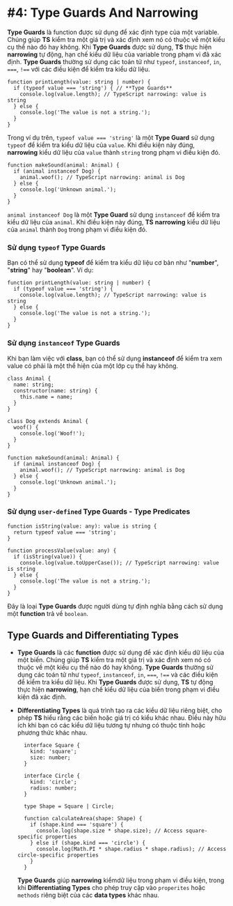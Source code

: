 # #4: Type Guards And Narrowing

**Type Guards** là  function được sử dụng để xác định type của một variable. Chúng giúp **TS** kiểm tra một giá trị và xác định xem nó có thuộc về một kiểu cụ thể nào đó hay không. Khi **Type Guards** được sử dụng, **TS** thực hiện **narrowing** tự động, hạn chế kiểu dữ liệu của variable trong phạm vi đã xác định. **Type Guards** thường sử dụng các toán tử như `typeof`, `instanceof`, `in`, `===`, `!==`  với các điều kiện để kiểm tra kiểu dữ liệu.

```tsx
function printLength(value: string | number) {
  if (typeof value === 'string') { // **Type Guards**
    console.log(value.length); // TypeScript narrowing: value is string
  } else {
    console.log('The value is not a string.');
  }
}
```

Trong ví dụ trên, `typeof value === 'string'` là một **Type Guard** sử dụng `typeof` để kiểm tra kiểu dữ liệu của `value`. Khi điều kiện này đúng, **narrowing** kiểu dữ liệu của `value` thành `string` trong phạm vi điều kiện đó.

```tsx
function makeSound(animal: Animal) {
  if (animal instanceof Dog) {
    animal.woof(); // TypeScript narrowing: animal is Dog
  } else {
    console.log('Unknown animal.');
  }
}
```

`animal instanceof Dog` là một **Type Guard**  sử dụng `instanceof` để kiểm tra kiểu dữ liệu của `animal`. Khi điều kiện này đúng, **TS** **narrowing** kiểu dữ liệu của `animal` thành `Dog` trong phạm vi điều kiện đó.

### Sử dụng `typeof` Type Guards

Bạn có thể sử dụng **typeof** để kiểm tra kiểu dữ liệu cơ bản như "**number**", "**string**" hay "**boolean**". Ví dụ:

```tsx
function printLength(value: string | number) {
  if (typeof value === 'string') {
    console.log(value.length); // TypeScript narrowing: value is string
  } else {
    console.log('The value is not a string.');
  }
}
```

### Sử dụng `instanceof` Type Guards

Khi bạn làm việc với **class**, bạn có thể sử dụng **instanceof** để kiểm tra xem value có phải là một thể hiện của một lớp cụ thể hay không.

```tsx
class Animal {
  name: string;
  constructor(name: string) {
    this.name = name;
  }
}

class Dog extends Animal {
  woof() {
    console.log('Woof!');
  }
}

function makeSound(animal: Animal) {
  if (animal instanceof Dog) {
    animal.woof(); // TypeScript narrowing: animal is Dog
  } else {
    console.log('Unknown animal.');
  }
}
```

### Sử dụng `user-defined` Type Guards - Type Predicates

```tsx
function isString(value: any): value is string {
  return typeof value === 'string';
}

function processValue(value: any) {
  if (isString(value)) {
    console.log(value.toUpperCase()); // TypeScript narrowing: value is string
  } else {
    console.log('The value is not a string.');
  }
}
```

Đây là loại **Type Guards** được người dùng tự định nghĩa bằng cách sử dụng một **function** trả về `boolean`.

## Type Guards and Differentiating Types

- **Type Guards** là các **function** được sử dụng để xác định kiểu dữ liệu của một biến. Chúng giúp **TS** kiểm tra một giá trị và xác định xem nó có thuộc về một kiểu cụ thể nào đó hay không. **Type Guards** thường sử dụng các toán tử như `typeof`, `instanceof`, `in`, `===`, `!==` và các điều kiện để kiểm tra kiểu dữ liệu. Khi **Type Guards** được sử dụng, **TS** tự động thực hiện **narrowing**, hạn chế kiểu dữ liệu của biến trong phạm vi điều kiện đã xác định.
- **Differentiating Types** là quá trình tạo ra các kiểu dữ liệu riêng biệt, cho phép **TS** hiểu rằng các biến hoặc giá trị có kiểu khác nhau. Điều này hữu ích khi bạn có các kiểu dữ liệu tương tự nhưng có thuộc tính hoặc phương thức khác nhau.
    
    ```tsx
      interface Square {
        kind: 'square';
        size: number;
      }
    
      interface Circle {
        kind: 'circle';
        radius: number;
      }
    
      type Shape = Square | Circle;
    
      function calculateArea(shape: Shape) {
        if (shape.kind === 'square') {
          console.log(shape.size * shape.size); // Access square-specific properties
        } else if (shape.kind === 'circle') {
          console.log(Math.PI * shape.radius * shape.radius); // Access circle-specific properties
        }
      }
    ```
    
    **Type Guards** giúp **narrowing** kiểmdữ liệu trong phạm vi điều kiện, trong khi **Differentiating Types** cho phép truy cập vào `properites` hoặc `methods` riêng biệt của các **data types** khác nhau.